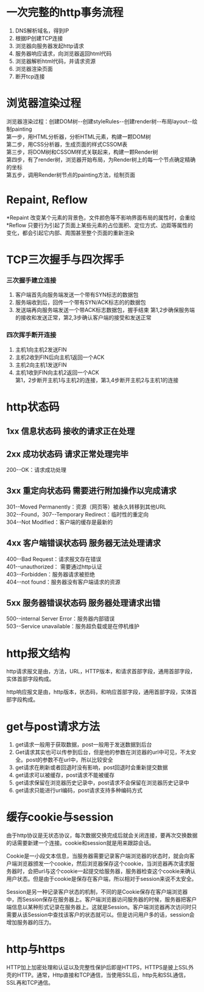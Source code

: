 # 一次完整的http事务流程
1. DNS解析域名，得到IP
2. 根据IP创建TCP连接
3. 浏览器向服务器发起http请求
4. 服务器响应请求，向浏览器返回html代码
5. 浏览器解析html代码，并请求资源
6. 浏览器渲染页面
7. 断开tcp连接

# 浏览器渲染过程
浏览器渲染过程：创建DOM树--创建styleRules--创建render树--布局layout--绘制painting  
第一步，用HTML分析器，分析HTML元素，构建一颗DOM树  
第二步，用CSS分析器，生成页面的样式CSSOM表  
第三步，将DOM树和CSSOM样式关联起来，构建一颗Render树  
第四步，有了render树，浏览器开始布局，为Render树上的每一个节点确定精确的坐标  
第五步，调用Render树节点的painting方法，绘制页面

# Repaint, Reflow
*Repaint 改变某个元素的背景色，文件颜色等不影响界面布局的属性时，会重绘
*Reflow 只要行为引起了页面上某些元素的占位面积、定位方式、边距等属性的变化，都会引起它内部、周围甚至整个页面的重新渲染

# TCP三次握手与四次挥手
### 三次握手建立连接
1. 客户端首先向服务端发送一个带有SYN标志的数据包
2. 服务端收到后，回传一个带有SYN/ACK标志的的数据包
3. 发送端再向服务端发送一个带ACK标志数据包，握手结束
第1,2步确保服务端的接收和发送正常，第2,3步确认客户端的接受和发送正常

### 四次挥手断开连接
1. 主机1向主机2发送FIN
2. 主机2收到FIN后向主机1返回一个ACK
3. 主机2向主机1发送FIN
4. 主机1收到FIN向主机2返回一个ACK  
第1，2步断开主机1与主机2的连接，第3,4步断开主机2与主机1的连接

# http状态码
## 1xx  信息状态码  接收的请求正在处理
## 2xx  成功状态码  请求正常处理完毕
200--OK：请求成功处理
## 3xx  重定向状态码  需要进行附加操作以完成请求
301--Moved Permanently：资源（网页等）被永久转移到其他URL  
302--Found，307--Temporary Redirect：临时性的重定向  
304--Not Modified：客户端的缓存是最新的
## 4xx  客户端错误状态码  服务器无法处理请求
400--Bad Request：请求报文存在错误  
401--unauthorized： 需要通过http认证  
403--Forbidden：服务器请求被拒绝  
404--not found：服务器没有客户端请求的资源  
## 5xx  服务器错误状态码  服务器处理请求出错
500--internal Server Error：服务器内部错误  
503--Service unavailable：服务超负载或是在停机维护

# http报文结构
http请求报文是由，方法，URL，HTTP版本，和请求首部字段，通用首部字段，实体首部字段构成。  

http响应报文是由，http版本，状态码，和响应首部字段，通用首部字段，实体首部字段构成。 

# get与post请求方法
1. get请求一般用于获取数据，post一般用于发送数据到后台
2. Get请求其实也可以传参到后台，但是他的参数在浏览器的url中可见，不太安全。post的参数不在url中，所以比较安全
3. get请求在刷新或者回退时没有影响，post回退时会重新提交数据
4. get请求可以被缓存，post请求不能被缓存
5. get请求保留在浏览器历史记录中，post请求不会保留在浏览器历史记录中
6. get请求只能进行url编码，post请求支持多种编码方式

# 缓存cookie与session
由于http协议是无状态协议，每次数据交换完成后就会关闭连接，要再次交换数据的话需要新建一个连接。cookie和session就是用来跟踪会话。  

Cookie是一小段文本信息，当服务器需要记录客户端浏览器的状态时，就会向客户端浏览器颁发一个cookie，然后浏览器保存这个cookie，当浏览器再次请求服务器时，会把url与这个cookie一起提交给服务器，服务器检查这个cookie来确认用户状态。但是由于cookie是保存在客户端，所以相对于session来说不太安全。

Session是另一种记录客户状态的机制，不同的是Cookie保存在客户端浏览器中，而Session保存在服务器上。客户端浏览器访问服务器的时候，服务器把客户端信息以某种形式记录在服务器上。这就是Session。客户端浏览器再次访问时只需要从该Session中查找该客户的状态就可以。但是访问用户多的话，session会增加服务器的压力。


# http与https
HTTP加上加密处理和认证以及完整性保护后即是HTTPS，HTTPS是披上SSL外壳的HTTP。通常，Http直接和TCP通信，当使用SSL后，http先和SSL通信，SSL再和TCP通信。